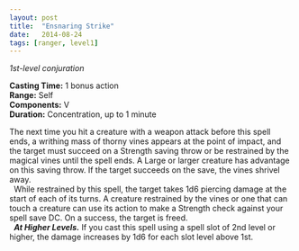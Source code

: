 ```yaml
---
layout: post
title:  "Ensnaring Strike"
date:   2014-08-24
tags: [ranger, level1]
---
```


_1st-level conjuration_

**Casting Time:** 1 bonus action  
**Range:** Self  
**Components:** V  
**Duration:** Concentration, up to 1 minute

The next time you hit a creature with a weapon attack before this spell ends, a writhing mass of thorny vines appears at the point of impact, and the target must succeed on a Strength saving throw or be restrained by the magical vines until the spell ends. A Large or larger creature has advantage on this saving throw. If the target succeeds on the save, the vines shrivel away.  
&nbsp;&nbsp;While restrained by this spell, the target takes 1d6 piercing damage at the start of each of its turns. A creature restrained by the vines or one that can touch a creature can use its action to make a Strength check against your spell save DC. On a success, the target is freed.  
&nbsp;&nbsp;_**At Higher Levels.**_ If you cast this spell using a spell slot of 2nd level or higher, the damage increases by 1d6 for each slot level above 1st.
